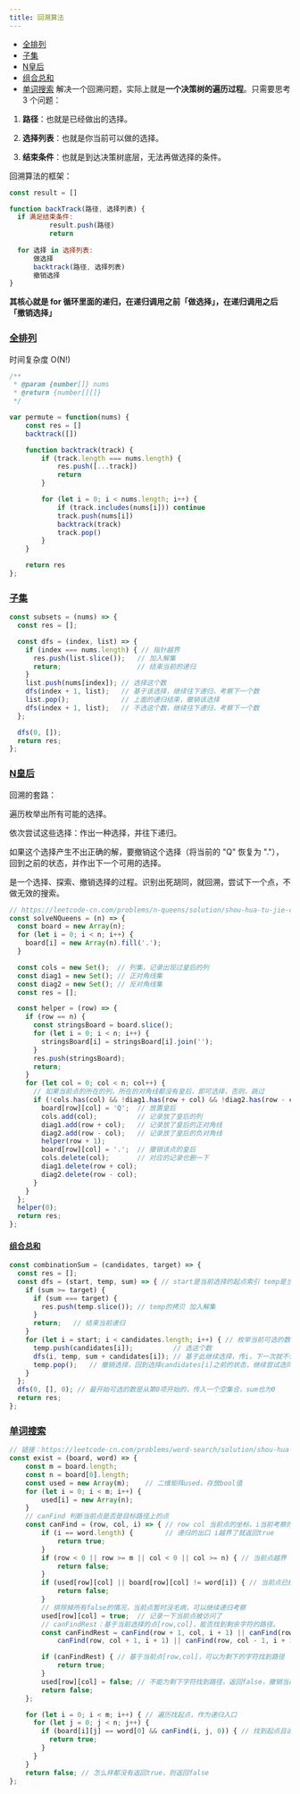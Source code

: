 ```yaml
---
title: 回溯算法
---
```


- [全排列](#全排列)
- [子集](#子集)
- [N皇后](#n皇后)
- [组合总和](#组合总和)
- [单词搜索](#单词搜索)
解决一个回溯问题，实际上就是**一个决策树的遍历过程**。只需要思考 3 个问题：

1. **路径**：也就是已经做出的选择。

2. **选择列表**：也就是你当前可以做的选择。

3. **结束条件**：也就是到达决策树底层，无法再做选择的条件。

回溯算法的框架：

```javascript
const result = []

function backTrack(路径, 选择列表) {
  if 满足结束条件:
          result.push(路径)
          return
  
  for 选择 in 选择列表:
      做选择
      backtrack(路径, 选择列表)
      撤销选择
}
```
**其核心就是 for 循环里面的递归，在递归调用之前「做选择」，在递归调用之后「撤销选择」**

### [全排列](https://leetcode-cn.com/problems/permutations/)

时间复杂度 O(N!)
```javascript
/**
 * @param {number[]} nums
 * @return {number[][]}
 */

var permute = function(nums) {
    const res = []
    backtrack([])

    function backtrack(track) {
        if (track.length === nums.length) {
            res.push([...track])
            return
        }

        for (let i = 0; i < nums.length; i++) {
            if (track.includes(nums[i])) continue
            track.push(nums[i])
            backtrack(track)
            track.pop()
        }
    }

    return res
};
```

### [子集](https://leetcode-cn.com/problems/subsets/)

```javascript
const subsets = (nums) => {
  const res = [];

  const dfs = (index, list) => {
    if (index === nums.length) { // 指针越界
      res.push(list.slice());   // 加入解集
      return;                   // 结束当前的递归
    }
    list.push(nums[index]); // 选择这个数
    dfs(index + 1, list);   // 基于该选择，继续往下递归，考察下一个数
    list.pop();             // 上面的递归结束，撤销该选择
    dfs(index + 1, list);   // 不选这个数，继续往下递归，考察下一个数
  };

  dfs(0, []);
  return res;
};
```

### [N皇后](https://leetcode-cn.com/problems/n-queens/)
回溯的套路：

遍历枚举出所有可能的选择。

依次尝试这些选择：作出一种选择，并往下递归。

如果这个选择产生不出正确的解，要撤销这个选择（将当前的 "Q" 恢复为 "."），回到之前的状态，并作出下一个可用的选择。

是一个选择、探索、撤销选择的过程。识别出死胡同，就回溯，尝试下一个点，不做无效的搜索。

```javascript
// https://leetcode-cn.com/problems/n-queens/solution/shou-hua-tu-jie-cong-jing-dian-de-nhuang-hou-wen-t/
const solveNQueens = (n) => {
  const board = new Array(n);
  for (let i = 0; i < n; i++) {
    board[i] = new Array(n).fill('.');
  }

  const cols = new Set();  // 列集，记录出现过皇后的列
  const diag1 = new Set(); // 正对角线集
  const diag2 = new Set(); // 反对角线集
  const res = [];

  const helper = (row) => {
    if (row == n) {
      const stringsBoard = board.slice();
      for (let i = 0; i < n; i++) {
        stringsBoard[i] = stringsBoard[i].join('');
      }
      res.push(stringsBoard);
      return;
    }
    for (let col = 0; col < n; col++) {
      // 如果当前点的所在的列，所在的对角线都没有皇后，即可选择，否则，跳过
      if (!cols.has(col) && !diag1.has(row + col) && !diag2.has(row - col)) { 
        board[row][col] = 'Q';  // 放置皇后
        cols.add(col);          // 记录放了皇后的列
        diag1.add(row + col);   // 记录放了皇后的正对角线
        diag2.add(row - col);   // 记录放了皇后的负对角线
        helper(row + 1);
        board[row][col] = '.';  // 撤销该点的皇后
        cols.delete(col);       // 对应的记录也删一下
        diag1.delete(row + col);
        diag2.delete(row - col);
      }
    }
  };
  helper(0);
  return res;
};
```

#### [组合总和](https://leetcode-cn.com/problems/combination-sum/)

```javascript
const combinationSum = (candidates, target) => {
  const res = [];
  const dfs = (start, temp, sum) => { // start是当前选择的起点索引 temp是当前的集合 sum是当前求和
    if (sum >= target) {
      if (sum === target) {
        res.push(temp.slice()); // temp的拷贝 加入解集
      }
      return;   // 结束当前递归
    }
    for (let i = start; i < candidates.length; i++) { // 枚举当前可选的数，从start开始
      temp.push(candidates[i]);          // 选这个数
      dfs(i, temp, sum + candidates[i]); // 基于此继续选择，传i，下一次就不会选到i左边的数
      temp.pop();   // 撤销选择，回到选择candidates[i]之前的状态，继续尝试选同层右边的数
    }
  };
  dfs(0, [], 0); // 最开始可选的数是从第0项开始的，传入一个空集合，sum也为0
  return res;
};
```

### [单词搜索](https://leetcode-cn.com/problems/word-search/)
```javascript
// 链接：https://leetcode-cn.com/problems/word-search/solution/shou-hua-tu-jie-79-dan-ci-sou-suo-dfs-si-lu-de-cha/
const exist = (board, word) => {
    const m = board.length;
    const n = board[0].length;
    const used = new Array(m);    // 二维矩阵used，存放bool值
    for (let i = 0; i < m; i++) {
        used[i] = new Array(n);
    }
    // canFind 判断当前点是否是目标路径上的点
    const canFind = (row, col, i) => { // row col 当前点的坐标，i当前考察的word字符索引
        if (i == word.length) {        // 递归的出口 i越界了就返回true
            return true;
        }
        if (row < 0 || row >= m || col < 0 || col >= n) { // 当前点越界 返回false
            return false;
        }
        if (used[row][col] || board[row][col] != word[i]) { // 当前点已经访问过，或，非目标点
            return false;
        }
        // 排除掉所有false的情况，当前点暂时没毛病，可以继续递归考察
        used[row][col] = true;  // 记录一下当前点被访问了
        // canFindRest：基于当前选择的点[row,col]，能否找到剩余字符的路径。
        const canFindRest = canFind(row + 1, col, i + 1) || canFind(row - 1, col, i + 1) ||
            canFind(row, col + 1, i + 1) || canFind(row, col - 1, i + 1); 

        if (canFindRest) { // 基于当前点[row,col]，可以为剩下的字符找到路径
            return true;    
        }
        used[row][col] = false; // 不能为剩下字符找到路径，返回false，撤销当前点的访问状态
        return false;
    };

    for (let i = 0; i < m; i++) { // 遍历找起点，作为递归入口
      for (let j = 0; j < n; j++) {
        if (board[i][j] == word[0] && canFind(i, j, 0)) { // 找到起点且递归结果为真，找到目标路径
          return true; 
        }
      }
    }
    return false; // 怎么样都没有返回true，则返回false
};
```
